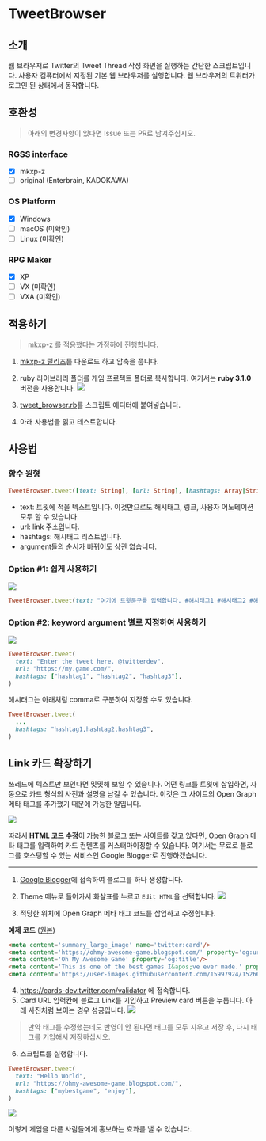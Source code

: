 # TweetBrowser

## 소개
웹 브라우저로 Twitter의 Tweet Thread 작성 화면을 실행하는 간단한 스크립트입니다. 사용자 컴퓨터에서 지정된 기본 웹 브라우저를 실행합니다. 웹 브라우저의 트위터가 로그인 된 상태에서 동작합니다.

## 호환성
> 아래의 변경사항이 있다면 Issue 또는 PR로 남겨주십시오.
### RGSS interface
- [x] mkxp-z
- [ ] original (Enterbrain, KADOKAWA)
### OS Platform
- [x] Windows
- [ ] macOS (미확인)
- [ ] Linux (미확인)
### RPG Maker
- [x] XP
- [ ] VX (미확인)
- [ ] VXA (미확인)

## 적용하기
> mkxp-z 를 적용했다는 가정하에 진행합니다. 
1. [mkxp-z 릴리즈](https://gitlab.com/mkxp-z/mkxp-z/-/releases)를 다운로드 하고 압축을 풉니다.
2. ruby 라이브러리 폴더를 게임 프로젝트 폴더로 복사합니다. 여기서는 **ruby 3.1.0** 버전을 사용합니다. ![](res/1.png)

3. [tweet_browser.rb](tweet_browser.rb)를 스크립트 에디터에 붙여넣습니다.

4. 아래 사용법을 읽고 테스트합니다.

## 사용법

### 함수 원형
```ruby
TweetBrowser.tweet([text: String], [url: String], [hashtags: Array|String]))
```
* text: 트윗에 적을 텍스트입니다. 이것만으로도 해시태그, 링크, 사용자 어노테이션 모두 할 수 있습니다.
* url: link 주소입니다.
* hashtags: 해시태그 리스트입니다.
* argument들의 순서가 바뀌어도 상관 없습니다.

### Option #1: 쉽게 사용하기
![](res/2.png)
```ruby
TweetBrowser.tweet(text: "여기에 트윗문구를 입력합니다. #해시태그1 #해시태그2 #해시태그3 @twitterdev")
```

### Option #2: keyword argument 별로 지정하여 사용하기
![](res/3.png)
```ruby
TweetBrowser.tweet(
  text: "Enter the tweet here. @twitterdev",
  url: "https://my.game.com/",
  hashtags: ["hashtag1", "hashtag2", "hashtag3"],
)
```
해시태그는 아래처럼 comma로 구분하여 지정할 수도 있습니다.
```ruby
TweetBrowser.tweet(
  ...
  hashtags: "hashtag1,hashtag2,hashtag3",
)
```

## Link 카드 확장하기

쓰레드에 텍스트만 보인다면 밋밋해 보일 수 있습니다. 어떤 링크를 트윗에 삽입하면, 자동으로 카드 형식의 사진과 설명을 남길 수 있습니다. 이것은 그 사이트의 Open Graph 메타 태그를 추가했기 때문에 가능한 일입니다.

![](res/4.png)

따라서 **HTML 코드 수정**이 가능한 블로그 또는 사이트를 갖고 있다면, Open Graph 메타 태그를 입력하여 카드 컨텐츠를 커스터마이징할 수 있습니다. 여기서는 무료로 블로그를 호스팅할 수 있는 서비스인 Google Blogger로 진행하겠습니다.

---

1. [Google Blogger](https://blogger.com/)에 접속하여 블로그를 하나 생성합니다.

2. Theme 메뉴로 들어가서 화살표를 누르고 `Edit HTML`을 선택합니다. ![](res/5.png)

3. 적당한 위치에 Open Graph 메타 태그 코드를 삽입하고 수정합니다.

**예제 코드** ([원본](https://developer.twitter.com/en/docs/twitter-for-websites/cards/guides/getting-started#opengraph))
```html
<meta content='summary_large_image' name='twitter:card'/>
<meta content='https://ohmy-awesome-game.blogspot.com/' property='og:url'/>
<meta content='Oh My Awesome Game' property='og:title'/>
<meta content='This is one of the best games I&apos;ve ever made.' property='og:description'/>
<meta content='https://user-images.githubusercontent.com/15997924/152666673-7ea81f0f-d435-4ef9-8d57-bd3ff6ea4903.png' property='og:image'/>
```
4. https://cards-dev.twitter.com/validator 에 접속합니다.
5. Card URL 입력칸에 블로그 Link를 기입하고 Preview card 버튼을 누릅니다. 아래 사진처럼 보이는 경우 성공입니다. ![](res/7.png)
> 만약 태그를 수정했는데도 반영이 안 된다면 태그를 모두 지우고 저장 후, 다시 태그를 기입해서 저장하십시오.
6. 스크립트를 실행합니다.
```ruby
TweetBrowser.tweet(
  text: "Hello World",
  url: "https://ohmy-awesome-game.blogspot.com/",
  hashtags: ["mybestgame", "enjoy"],
)
```
![](res/8.png)

이렇게 게임을 다른 사람들에게 홍보하는 효과를 낼 수 있습니다.